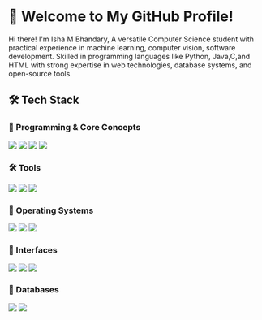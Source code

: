 # 🚀 Welcome to My GitHub Profile!  
Hi there! I'm Isha M Bhandary, A versatile Computer Science student with practical experience in machine learning, computer vision, software development. Skilled in programming languages like Python, Java,C,and HTML with strong expertise in web 
technologies, database systems, and open-source tools. 
## 🛠 Tech Stack  

### 🔹 Programming & Core Concepts  
<p align="left">  
<img src="https://img.shields.io/badge/Python-3776AB?style=for-the-badge&logo=python&logoColor=white" />  
<img src="https://img.shields.io/badge/HTML-000000?style=for-the-badge&logo=html&logoColor=white" />  
<img src="https://img.shields.io/badge/C programming-FF6F00?style=for-the-badge&logoColor=white" />  
<img src="https://img.shields.io/badge/java-EE4C2C?style=for-the-badge&logoColor=white" />  
</p>  

### 🛠️ Tools
<p align="left">  
<img src="https://img.shields.io/badge/Figma-005571?style=for-the-badge&logo=Figma&logoColor=white" />  
<img src="https://img.shields.io/badge/Canva-1F425F?style=for-the-badge&logo=Canva&logoColor=white" />  
<img src="https://img.shields.io/badge/GitHub-FF4500?style=for-the-badge" />  
</p>  

### 🤖 Operating Systems 
<p align="left">  
<img src="https://img.shields.io/badge/Windows 11-FF6F00?style=for-the-badge&logo=windows11&logoColor=white" />  
<img src="https://img.shields.io/badge/Windows 7-FF0000?style=for-the-badge&logo=windows7&logoColor=white" />  
<img src="https://img.shields.io/badge/Ubuntu-005571?style=for-the-badge&logo=ubuntu&logoColor=white" />  
</p>  

### 🧩 Interfaces 
<p align="left">  
<img src="https://img.shields.io/badge/JavaScript-232F3E?style=for-the-badge&logo=javascript&logoColor=white" />  
<img src="https://img.shields.io/badge/React.js -4285F4?style=for-the-badge&logo=react.js&logoColor=white" />  
<img src="https://img.shields.io/badge/CSS-0078D4?style=for-the-badge&logo=css&logoColor=white" />  
</p>  

### 💾 Databases  
<p align="left">  
<img src="https://img.shields.io/badge/MySQL-4479A1?style=for-the-badge&logo=mysql&logoColor=white" />  
<img src="https://img.shields.io/badge/MongoDB-005571?style=for-the-badge&logo=MongoDB&logoColor=white" />  
</p>  

